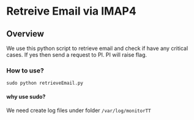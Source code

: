 # Retreive Email via IMAP4



## Overview

We use this python script to retrieve email and check if have any critical cases.
If yes then send a request to PI.
PI will raise flag.

### How to use?

```
sudo python retrieveEmail.py 
```

#### why use sudo?
We need create log files under folder `/var/log/monitorTT`


